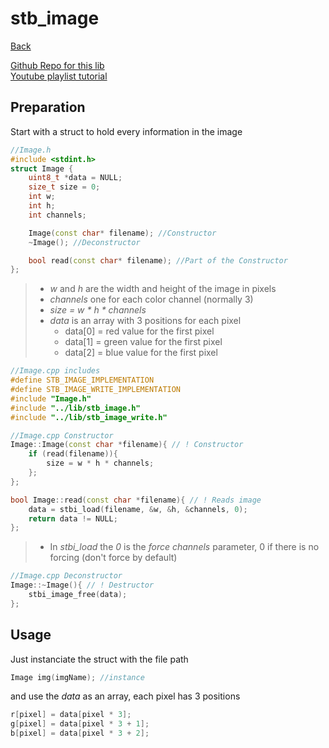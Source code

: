 # stb_image

[Back](../Documentation.md)

[Github Repo for this lib](https://github.com/nothings/stb)  
[Youtube playlist tutorial](https://www.youtube.com/playlist?list=PLG5M8QIx5lkzdGkdYQeeCK__As6sI2tOY)

## Preparation

Start with a struct to hold every information in the image

```cpp
//Image.h
#include <stdint.h>
struct Image {
    uint8_t *data = NULL;
    size_t size = 0;
    int w;
    int h;
    int channels;

    Image(const char* filename); //Constructor
    ~Image(); //Deconstructor

    bool read(const char* filename); //Part of the Constructor
};
```

> - *w* and *h* are the width and height of the image in pixels
> - *channels* one for each color channel (normally 3)
> - *size = w \* h \* channels*
> - *data* is an array with 3 positions for each pixel
>   - data[0] = red value for the first pixel
>   - data[1] = green value for the first pixel
>   - data[2] = blue value for the first pixel  

```cpp
//Image.cpp includes
#define STB_IMAGE_IMPLEMENTATION
#define STB_IMAGE_WRITE_IMPLEMENTATION
#include "Image.h"
#include "../lib/stb_image.h"
#include "../lib/stb_image_write.h"
```

```cpp
//Image.cpp Constructor
Image::Image(const char *filename){ // ! Constructor
    if (read(filename)){
        size = w * h * channels;
    };
};

bool Image::read(const char *filename){ // ! Reads image
    data = stbi_load(filename, &w, &h, &channels, 0);
    return data != NULL;
};
```

> - In *stbi_load* the *0* is the *force channels* parameter, 0 if there is no forcing (don't force by default)

```cpp
//Image.cpp Deconstructor
Image::~Image(){ // ! Destructor
    stbi_image_free(data);
};
```

## Usage

Just instanciate the struct with the file path

```cpp
Image img(imgName); //instance
```

and use the *data* as an array, each pixel has 3 positions

```cpp
r[pixel] = data[pixel * 3];
g[pixel] = data[pixel * 3 + 1];
b[pixel] = data[pixel * 3 + 2];
```
